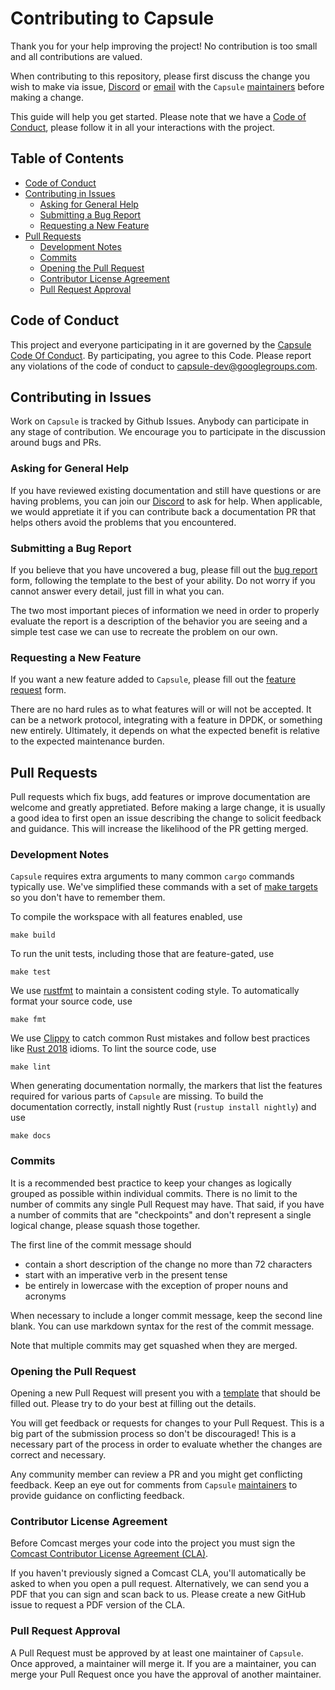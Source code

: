 # Contributing to Capsule

Thank you for your help improving the project! No contribution is too small and all contributions are valued.

When contributing to this repository, please first discuss the change you wish to make via issue, [Discord](https://discord.gg/sVN47RU) or [email](capsule-dev@googlegroups.com) with the `Capsule` [maintainers](https://github.com/orgs/capsule-rs/teams/maintainers/members) before making a change.

This guide will help you get started. Please note that we have a [Code of Conduct](CODE_OF_CONDUCT.md), please follow it in all your interactions with the project.

## Table of Contents

* [Code of Conduct](#code-of-conduct)
* [Contributing in Issues](#contributing-in-issues)
    * [Asking for General Help](#asking-for-general-help)
    * [Submitting a Bug Report](#submitting-a-bug-report)
    * [Requesting a New Feature](#requesting-a-new-feature)
* [Pull Requests](#pull-requests)
    * [Development Notes](#development-notes)
    * [Commits](#commits)
    * [Opening the Pull Request](#opening-the-pull-request)
    * [Contributor License Agreement](#contributor-license-agreement)
    * [Pull Request Approval](#pull-request-approval)

## Code of Conduct

This project and everyone participating in it are governed by the [Capsule Code Of Conduct](CODE_OF_CONDUCT.md).  By
participating, you agree to this Code. Please report any violations of the code of conduct to capsule-dev@googlegroups.com.

## Contributing in Issues

Work on `Capsule` is tracked by Github Issues. Anybody can participate in any stage of contribution. We encourage you to participate in the discussion around bugs and PRs.

### Asking for General Help

If you have reviewed existing documentation and still have questions or are having problems, you can join our [Discord](https://discord.gg/sVN47RU) to ask for help. When applicable, we would appretiate it if you can contribute back a documentation PR that helps others avoid the problems that you encountered.

### Submitting a Bug Report

If you believe that you have uncovered a bug, please fill out the [bug report](.github/ISSUE_TEMPLATE/bug-report.md) form, following the template to the best of your ability. Do not worry if you cannot answer every detail, just fill in what you can.

The two most important pieces of information we need in order to properly evaluate the report is a description of the behavior you are seeing and a simple test case we can use to recreate the problem on our own.

### Requesting a New Feature

If you want a new feature added to `Capsule`, please fill out the [feature request](.github/ISSUE_TEMPLATE/feature-request.md) form.

There are no hard rules as to what features will or will not be accepted. It can be a network protocol, integrating with a feature in DPDK, or something new entirely. Ultimately, it depends on what the expected benefit is relative to the expected maintenance burden.

## Pull Requests

Pull requests which fix bugs, add features or improve documentation are welcome and greatly appretiated. Before making a large change, it is usually a good idea to first open an issue describing the change to solicit feedback and guidance. This will increase the likelihood of the PR getting merged.

### Development Notes

`Capsule` requires extra arguments to many common `cargo` commands typically use. We've simplified these commands with a set of [make targets](Makefile) so you don't have to remember them.

To compile the workspace with all features enabled, use

```
make build
```

To run the unit tests, including those that are feature-gated, use

```
make test
```

We use [rustfmt](https://github.com/rust-lang/rustfmt) to maintain a consistent coding style. To automatically format your source code, use

```
make fmt
```

We use [Clippy](https://github.com/rust-lang/rust-clippy) to catch common Rust mistakes and follow best practices like [Rust 2018](https://doc.rust-lang.org/edition-guide/rust-2018/index.html) idioms. To lint the source code, use

```
make lint
```

When generating documentation normally, the markers that list the features required for various parts of `Capsule` are missing. To build the documentation correctly, install nightly Rust (`rustup install nightly`) and use

```
make docs
```

### Commits

It is a recommended best practice to keep your changes as logically grouped as possible within individual commits. There is no limit to the number of commits any single Pull Request may have. That said, if you have a number of commits that are "checkpoints" and don't represent a single logical change, please squash those together.

The first line of the commit message should
  * contain a short description of the change no more than 72 characters
  * start with an imperative verb in the present tense
  * be entirely in lowercase with the exception of proper nouns and acronyms

When necessary to include a longer commit message, keep the second line blank. You can use markdown syntax for the rest of the commit message.

Note that multiple commits may get squashed when they are merged.

### Opening the Pull Request

Opening a new Pull Request will present you with a [template](.github/pull_request_template.md) that should be filled out. Please try to do your best at filling out the details.

You will get feedback or requests for changes to your Pull Request. This is a big part of the submission process so don't be discouraged! This is a necessary part of the process in order to evaluate whether the changes are correct and necessary.

Any community member can review a PR and you might get conflicting feedback. Keep an eye out for comments from `Capsule` [maintainers](https://github.com/orgs/capsule-rs/teams/maintainers/members) to provide guidance on conflicting feedback.

### Contributor License Agreement

Before Comcast merges your code into the project you must sign the [Comcast Contributor License Agreement (CLA)](https://gist.github.com/ComcastOSS/a7b8933dd8e368535378cda25c92d19a).

If you haven't previously signed a Comcast CLA, you'll automatically be asked to when you open a pull request. Alternatively, we can send you a PDF that you can sign and scan back to us. Please create a new GitHub issue to request a PDF version of the CLA.

### Pull Request Approval

A Pull Request must be approved by at least one maintainer of `Capsule`. Once approved, a maintainer will merge it. If you are a maintainer, you can merge your Pull Request once you have the approval of another maintainer.
